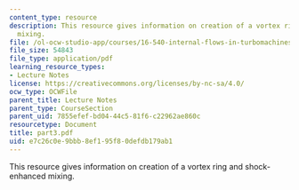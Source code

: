 ```yaml
---
content_type: resource
description: This resource gives information on creation of a vortex ring and shock-enhanced
  mixing.
file: /ol-ocw-studio-app/courses/16-540-internal-flows-in-turbomachines-spring-2006/e7c26c0e9bbb8ef195f80defdb179ab1_part3.pdf
file_size: 54843
file_type: application/pdf
learning_resource_types:
- Lecture Notes
license: https://creativecommons.org/licenses/by-nc-sa/4.0/
ocw_type: OCWFile
parent_title: Lecture Notes
parent_type: CourseSection
parent_uid: 7855efef-bd04-44c5-81f6-c22962ae860c
resourcetype: Document
title: part3.pdf
uid: e7c26c0e-9bbb-8ef1-95f8-0defdb179ab1
---
```

This resource gives information on creation of a vortex ring and shock-enhanced mixing.